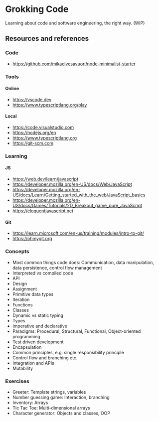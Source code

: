 # Grokking Code

Learning about code and software engineering, the right way. (WIP)

## Resources and references

### Code

- https://github.com/mikaelvesavuori/node-minimalist-starter

### Tools

#### Online

- https://vscode.dev
- https://www.typescriptlang.org/play

#### Local

- https://code.visualstudio.com
- https://nodejs.org/en
- https://www.typescriptlang.org
- https://git-scm.com

### Learning

#### JS

- https://web.dev/learn/javascript
- https://developer.mozilla.org/en-US/docs/Web/JavaScript
- https://developer.mozilla.org/en-US/docs/Learn/Getting_started_with_the_web/JavaScript_basics
- https://developer.mozilla.org/en-US/docs/Games/Tutorials/2D_Breakout_game_pure_JavaScript
- https://eloquentjavascript.net

#### Git

- https://learn.microsoft.com/en-us/training/modules/intro-to-git/
- https://ohmygit.org

### Concepts

- Most common things code does: Communication, data manipulation, data persistence, control flow management
- Interpreted vs compiled code
- API
- Design
- Assignment
- Primitive data types
- Iteration
- Functions
- Classes
- Dynamic vs static typing
- Types
- Imperative and declarative
- Paradigms: Procedural, Structural, Functional, Object-oriented programming
- Test driven development
- Encapsulation
- Common principles, e.g. single responsibility principle
- Control flow and branching etc.
- Integration and APIs
- Mutability

### Exercises

- Greeter: Template strings, variables
- Number guessing game: Interaction, branching
- Inventory: Arrays
- Tic Tac Toe: Multi-dimensional arrays
- Character generator: Objects and classes, OOP
